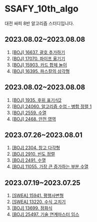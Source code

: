 # SSAFY_10th_algo
대전 싸피 8반 알고리즘 스터디입니다.

## 2023.08.02~2023.08.08
1. [[BOJ] 16637. 괄호 추가하기](https://www.acmicpc.net/problem/16637)
2. [[BOJ] 17070. 파이프 옮기기](https://www.acmicpc.net/problem/17070)
3. [[BOJ] 15903. 카드 합체 놀이](https://www.acmicpc.net/problem/15903)
4. [[BOJ] 16395. 파스칼의 삼각형](https://www.acmicpc.net/problem/16395)

## 2023.08.02~2023.08.08
1. [[BOJ] 1935. 후위 표기식2](https://www.acmicpc.net/problem/1935)
2. [[BOJ] 24060. 알고리즘 수업 - 병합 정렬 1](https://www.acmicpc.net/problem/24060)
3. [[BOJ] 2559. 수열](https://www.acmicpc.net/problem/2559)
4. [[BOJ] 2468. 안전 영역](https://www.acmicpc.net/problem/2468)

## 2023.07.26~2023.08.01
1. [[BOJ] 2304. 창고 다각형](https://www.acmicpc.net/problem/2304)
2. [[BOJ] 2910. 빈도 정렬](https://www.acmicpc.net/problem/2910)
3. [[BOJ] 2491. 수열](https://www.acmicpc.net/problem/2491)
4. [[BOJ] 11055. 가장 큰 증가하는 부분 수열](https://www.acmicpc.net/problem/11055)

## 2023.07.19~2023.07.25
1. [[SWEA] 15941. 평행사변형](https://swexpertacademy.com/main/code/problem/problemDetail.do?contestProbId=AYVgOZEKOpcDFAQK)
2. [[SWEA] 13220. 수식 고치기](https://swexpertacademy.com/main/code/problem/problemDetail.do?contestProbId=AXzjz2V6-Q8DFASs)
3. [[BOJ] 13699. 점화식](https://www.acmicpc.net/problem/13699)
4. [[BOJ] 25497. 기술 연계마스터 임스](https://www.acmicpc.net/problem/25497)
